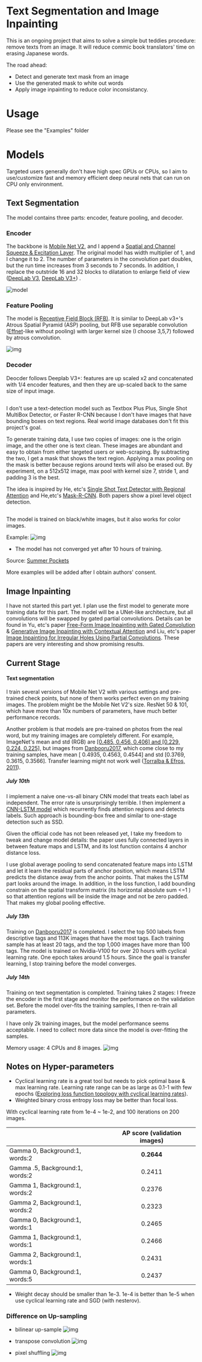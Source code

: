 # Text Segmentation and Image Inpainting 

This is an ongoing project that aims to solve a simple but teddies procedure: remove texts from an image. It will reduce commic book translators' time on erasing Japanese words.

The road ahead:
* Detect and generate text mask from an image
* Use the generated mask to white out words
* Apply image inpainting to reduce color inconsistancy.

# Usage
Please see the "Examples" folder


# Models
Targeted users generally don't have high spec GPUs or CPUs, so I aim to use/customize fast and memory efficient deep neural nets that can run on CPU only environment. 

## Text Segmentation
The model contains three parts: encoder, feature pooling, and decoder.

### Encoder
The backbone is [Mobile Net V2](https://www.google.com/search?q=mobile+net+v2&ie=utf-8&oe=utf-8&client=firefox-b-1-ab), and I append a [Spatial and Channel Squeeze & Excitation Layer](https://arxiv.org/abs/1803.02579). The original model has width multiplier of 1, and I change it to 2. The number of parameters in the convolution part doubles, but the run time increases from 3 seconds to 7 seconds. In addition, I replace the outstride 16 and 32 blocks to dilatation to enlarge field of view ([DeepLab V3](https://arxiv.org/abs/1706.05587), [DeepLab V3+](https://arxiv.org/abs/1802.02611)) .

![model](ReadME_imgs/MobileNetV2.svg)


### Feature Pooling
The model is [Receptive Field Block (RFB)](https://arxiv.org/abs/1711.07767). It is similar to DeepLab v3+'s Atrous Spatial Pyramid (ASP) pooling, but RFB use separable convolution ([Effnet](https://arxiv.org/abs/1801.06434)-like without pooling) with larger kernel size (I choose 3,5,7) followed by  atrous convolution. 

![img](ReadME_imgs/RFB_pooling.svg)


### Decoder
Deocder follows Deeplab V3+: features are up scaled x2 and concatenated with 1/4 encoder features, and then they are up-scaled back to the same size of input image. 

##
I don't use a text-detection model such as Textbox Plus Plus, Single Shot MultiBox Detector, or Faster R-CNN because I don't have images that have bounding boxes on text regions. Real world image databases don't fit this project's goal.

To generate training data, I use two copies of images: one is the origin image, and the other one is text clean. These images are abundant and easy to obtain from either targeted users or web-scraping.  By subtracting the two, I get a mask that shows the text region. Applying a max pooling on the mask is better because regions around texts will also be erased out. By experiment, on a 512x512 image, max pool with kernel size 7, stride 1, and padding 3 is the best. 

The idea is inspired by He, etc's  [Single Shot Text Detector with Regional Attention](https://arxiv.org/abs/1709.00138) and He,etc's [Mask-R-CNN](https://arxiv.org/abs/1703.06870). Both papers show a pixel level object detection. 

##

The model is trained on black/white images, but it also works for color images. 

Example:
![img](ReadME_imgs/examle.jpg)
* The model has not converged yet after 10 hours of training. 

Source: [Summer Pockets](http://key.visualarts.gr.jp/summer/)

More examples will be added after I obtain authors' consent. 


## Image Inpainting
I have not started this part yet. I plan use the first model to generate more training data for this part.
The model will be a UNet-like architecture, but all convolutions will be swapped by gated partial convolutions. Details can be found in Yu, etc's paper [Free-Form Image Inpainting with Gated Convolution](https://arxiv.org/abs/1806.03589) & [ Generative Image Inpainting with Contextual Attention](https://arxiv.org/abs/1801.07892) and Liu, etc's paper [ Image Inpainting for Irregular Holes Using Partial Convolutions](https://arxiv.org/abs/1804.07723). These papers are very interesting and show promising results. 



## Current Stage
#### Text segmentation

I train several versions of Mobile Net V2 with various settings and pre-trained check points, but none of them works perfect even on my training images. The problem might be the Mobile Net V2's size.  ResNet 50 & 101, which have more than 10x numbers of  parameters, have much better performance records. 

Another problem is that models are pre-trained on photos from the real word, but my training images are completely different. For example, ImageNet's mean and std (RGB) are [[0.485, 0.456, 0.406] and [0.229, 0.224, 0.225]](https://github.com/tonylins/pytorch-mobilenet-v2/issues/9), but images from [Danbooru2017](https://www.gwern.net/Danbooru2017#rsync), which come close to my training samples,  have mean [ 0.4935,  0.4563,  0.4544] and std [0.3769,  0.3615,  0.3566].  Transfer learning might not work well ([Torralba & Efros, 2011](http://citeseerx.ist.psu.edu/viewdoc/download?doi=10.1.1.208.2314&rep=rep1&type=pdf)). 


##### July 10th
I implement a naive one-vs-all binary CNN model that treats each label as independent. The error rate is unsurprisingly terrible. I then implement a [CNN-LSTM model](https://arxiv.org/abs/1711.02816)  which recurrently finds attention regions and detects labels. Such approach is bounding-box free and similar to one-stage detection such as SSD.

Given the official code has not been released yet, I take my freedom to tweak and change model details: the paper uses fully connected layers in between feature maps and LSTM, and its lost function contains 4 anchor distance loss. 

I  use global average pooling to send concatenated feature maps into LSTM and let it learn the residual parts of anchor position, which means LSTM predicts the distance away from the anchor points. That makes the LSTM part looks around the image. In addition, in the loss function, I add bounding constrain on the spatial transform matrix (its horizontal absolute sum <=1 ) so that attention regions will be inside the image and not be zero padded. That makes my global pooling effective. 

##### July  13th 
Training on [Danbooru2017](https://www.gwern.net/Danbooru2017#rsync) is completed. I select the top 500 labels from descriptive tags and 113K images that have the most tags. Each training sample has at least 20 tags, and the top 1,000 images have more than 100 tags. The model is trained on Nvidia-V100 for over 20 hours with cyclical learning rate. One epoch takes around 1.5 hours. Since the goal is transfer learning, I stop training before the model converges. 

 ##### July 14th 
 Training on text segmentation is completed. Training takes 2 stages: I freeze the encoder in the first stage and monitor the performance on the  validation set. Before the model over-fits the training samples, I then re-train all parameters. 
 
 I have only 2k training images, but the model performance seems acceptable. I need to collect more data since the model is over-fitting the samples. 

Memory usage: 4 CPUs and 8 images.
 ![img](ReadME_imgs/memory_usage_segmentation_8imgs.JPG)
 
 
## Notes on Hyper-parameters 
* Cyclical learning rate is a great tool but needs to pick optimal base & max learning rate. Learning rate range can be as large as 0.1-1 with few epochs ([Exploring loss function topology with cyclical learning rates](https://arxiv.org/abs/1702.04283)).
* Weighted binary cross entropy loss may be better than focal loss. 

With cyclical learning rate from 1e-4 ~ 1e-2, and 100 iterations on 200 images.

|         | AP score (validation images)   |
| ------------- |:-------------:| 
| Gamma  0, Background:1, words:2     | **0.2644** | 
| Gamma  .5, Background:1, words:2     | 0.2411 | 
| Gamma  1, Background:1, words:2     | 0.2376 | 
| Gamma  2, Background:1, words:2     | 0.2323 | 
| Gamma  0, Background:1, words:1     | 0.2465 | 
| Gamma  1, Background:1, words:1     | 0.2466 | 
| Gamma  2, Background:1, words:1     | 0.2431| 
| Gamma  0, Background:1, words:5     | 0.2437 | 

* Weight decay should be smaller than 1e-3. 1e-4 is better than 1e-5 when use cyclical learning rate and SGD (with nesterov). 

### Difference on Up-sampling 
* bilinear up-sample
![img](ReadME_imgs/up%20sample.png)

* transpose convolution
![img](ReadME_imgs/transpose%20conv.png)

* pixel shuffling 
![img](ReadME_imgs/pixel%20shuffle.png)
